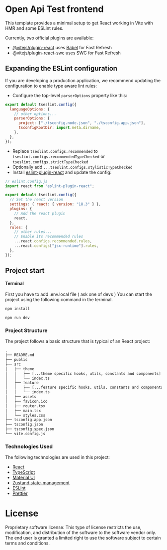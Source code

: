 # Open Api Test frontend

This template provides a minimal setup to get React working in Vite with HMR and some ESLint rules.

Currently, two official plugins are available:

- [@vitejs/plugin-react](https://github.com/vitejs/vite-plugin-react/blob/main/packages/plugin-react/README.md) uses [Babel](https://babeljs.io/) for Fast Refresh
- [@vitejs/plugin-react-swc](https://github.com/vitejs/vite-plugin-react-swc) uses [SWC](https://swc.rs/) for Fast Refresh

## Expanding the ESLint configuration

If you are developing a production application, we recommend updating the configuration to enable type aware lint rules:

- Configure the top-level `parserOptions` property like this:

```js
export default tseslint.config({
  languageOptions: {
    // other options...
    parserOptions: {
      project: ["./tsconfig.node.json", "./tsconfig.app.json"],
      tsconfigRootDir: import.meta.dirname,
    },
  },
});
```

- Replace `tseslint.configs.recommended` to `tseslint.configs.recommendedTypeChecked` or `tseslint.configs.strictTypeChecked`
- Optionally add `...tseslint.configs.stylisticTypeChecked`
- Install [eslint-plugin-react](https://github.com/jsx-eslint/eslint-plugin-react) and update the config:

```js
// eslint.config.js
import react from "eslint-plugin-react";

export default tseslint.config({
  // Set the react version
  settings: { react: { version: "18.3" } },
  plugins: {
    // Add the react plugin
    react,
  },
  rules: {
    // other rules...
    // Enable its recommended rules
    ...react.configs.recommended.rules,
    ...react.configs["jsx-runtime"].rules,
  },
});
```

## Project start

#### Terminal

First you have to add .env.local file ( ask one of devs )
You can start the project using the following command in the terminal.

```bash
npm install
```

```bash
npm run dev
```

### Project Structure

The project follows a basic structure that is typical of an React project:

```html
.
├── README.md
├── public
├── src
│   ├── theme
│   │   ├── [...theme specific hooks, utils, constants and components]
│   │   └── index.ts
│   ├── feature
│   │   ├── [...feature specific hooks, utils, constants and components]
│   │   └── index.ts
│   ├── assets
│   ├── favicon.ico
│   ├── router.tsx
│   ├── main.tsx
│   └── styles.css
├── tsconfig.app.json
├── tsconfig.json
├── tsconfig.spec.json
└── vite.config.js

```

### Technologies Used

The following technologies are used in this project:

- [React](https://react.dev/)
- [TypeScript](https://www.typescriptlang.org/)
- [Material UI](https://mui.com/)
- [Zustand state-management](https://zustand-demo.pmnd.rs/)
- [ESLint](https://eslint.org/)
- [Prettier](https://prettier.io/)

# License

Proprietary software license: This type of license restricts the use, modification, and distribution of the software to the software vendor only. 
The end user is granted a limited right to use the software subject to certain terms and conditions.
